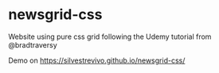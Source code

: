 # newsgrid-css
Website using pure css grid following the Udemy tutorial from @bradtraversy

Demo on https://silvestrevivo.github.io/newsgrid-css/
